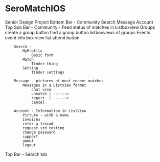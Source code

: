 # SeroMatchIOS
Senior Design Project 
Bottem Bar - Community Search Message Account
	Top Sub Bar - 
		Community - 
			Feed 
				status of matches in Listboxview
			Groups 
				create a group button
				find a group button
				listboxviews of groups
			Events 
				event info box view list
					attend button
		
		Search - 
			MyProfile 
				Basic form
			Match 
				Tinder thing
			Setting
				Tinder settings
		
		Message - pictures of most recent matches
			Messages in a ListView format
				chat view
				unmatch | ------>
				report  | ------>
				cancel
		
		Account - Information in ListView
			Picture - with a name
			Invoices
			refer a freind
			request std testing
			change password
			support
			about
			logout

Top Bar - Search tab
